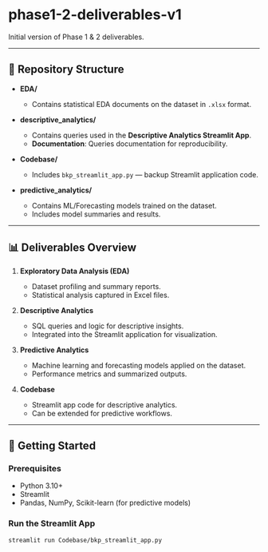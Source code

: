 # phase1-2-deliverables-v1

Initial version of Phase 1 & 2 deliverables.

---

## 📂 Repository Structure

- **EDA/**
  - Contains statistical EDA documents on the dataset in `.xlsx` format.

- **descriptive_analytics/**
  - Contains queries used in the **Descriptive Analytics Streamlit App**.
  - **Documentation**: Queries documentation for reproducibility.

- **Codebase/**
  - Includes `bkp_streamlit_app.py` — backup Streamlit application code.

- **predictive_analytics/**
  - Contains ML/Forecasting models trained on the dataset.
  - Includes model summaries and results.

---

## 📊 Deliverables Overview

1. **Exploratory Data Analysis (EDA)**  
   - Dataset profiling and summary reports.  
   - Statistical analysis captured in Excel files.  

2. **Descriptive Analytics**  
   - SQL queries and logic for descriptive insights.  
   - Integrated into the Streamlit application for visualization.  

3. **Predictive Analytics**  
   - Machine learning and forecasting models applied on the dataset.  
   - Performance metrics and summarized outputs.  

4. **Codebase**  
   - Streamlit app code for descriptive analytics.  
   - Can be extended for predictive workflows.  

---

## 🚀 Getting Started

### Prerequisites
- Python 3.10+  
- Streamlit  
- Pandas, NumPy, Scikit-learn (for predictive models)  

### Run the Streamlit App
```bash
streamlit run Codebase/bkp_streamlit_app.py
